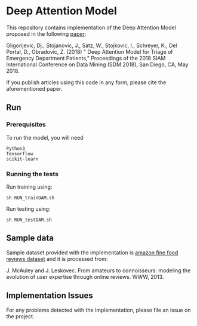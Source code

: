 # Deep Attention Model

This repository contains implementation of the Deep Attention Model proposed in the following [paper](https://astro.temple.edu/~tuf28053/papers/gligorijevicSDM18.pdf): 

Gligorijevic, Dj., Stojanovic, J., Satz, W., Stojkovic, I., Schreyer, K., Del Portal, D., Obradovic, Z. (2018) " Deep Attention Model for Triage of Emergency Department Patients," Proceedings of the 2018 SIAM International Conference on Data Mining (SDM 2018), San Diego, CA, May 2018.

If you publish articles using this code in any form, please cite the aforementioned paper.

## Run

### Prerequisites
To run the model, you will need
```
Python3
Tensorflow
scikit-learn
```

### Running the tests
Run training using: 
```
sh RUN_trainDAM.sh
```
Run testing using: 
```
sh RUN_testDAM.sh
```

## Sample data
Sample dataset provided with the implementation is [amazon fine food reviews dataset](https://www.kaggle.com/snap/amazon-fine-food-reviews) and it is processed from: 

J. McAuley and J. Leskovec. From amateurs to connoisseurs: modeling the evolution of user expertise through online reviews. WWW, 2013.

## Implementation Issues

For any problems detected with the implementation, please file an issue on the project.

